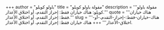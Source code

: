 +++
author = "باولو كويلو"
title = "مقولة باولو كويلو"
description = '''مقولة باولو كويلو: هناك خياران فقط: إحراز التقدم، أو اختلاق الأعذار.'''
quote = '''هناك خياران فقط: إحراز التقدم، أو اختلاق الأعذار.'''
slug = '''هناك-خياران-فقط:-إحراز-التقدم،-أو-اختلاق-الأعذار'''
+++
هناك خياران فقط: إحراز التقدم، أو اختلاق الأعذار.
